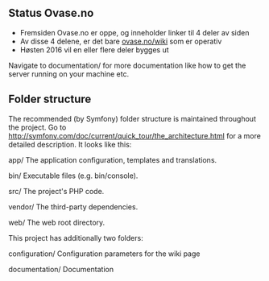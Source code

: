 ## Status Ovase.no

* Fremsiden Ovase.no er oppe, og inneholder linker til 4 deler av siden
* Av disse 4 delene, er det bare [ovase.no/wiki](http://ovase.no/wiki) som er operativ
* Høsten 2016 vil en eller flere deler bygges ut


Navigate to documentation/ for more documentation like how to get the server
running on your machine etc.

## Folder structure

The recommended (by Symfony) folder structure is maintained throughout the
project. Go to http://symfony.com/doc/current/quick_tour/the_architecture.html
for a more detailed description. It looks like this:

app/
The application configuration, templates and translations.

bin/
Executable files (e.g. bin/console).

src/
The project's PHP code.

vendor/
The third-party dependencies.

web/
The web root directory.


This project has additionally two folders:

configuration/
Configuration parameters for the wiki page

documentation/
Documentation
